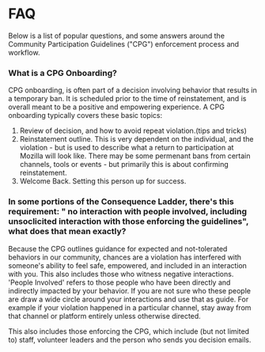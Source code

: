 # FAQ  

Below is a list of popular questions, and some answers around the Community Participation Guidelines ("CPG") enforcement process and workflow.

### What is a CPG Onboarding?

CPG onboarding, is often part of a decision involving behavior that results in a temporary ban. 
It is scheduled prior to the time of reinstatement, and is overall meant to be a positive and empowering experience.
A CPG onboarding typically covers these basic topics:
1. Review of decision, and how to avoid repeat violation.(tips and tricks)
2. Reinstatement outline.  This is very dependent on the individual, and the violation - but is used to describe what a return to participation at Mozilla will look like.  There may be some permenant bans from certain channels, tools or events - but primarily this is about confirming reinstatement.
3. Welcome Back.  Setting this person up for success.

### In some portions of the Consequence Ladder, there's this requirement: " no interaction with people involved, including unsoclicited interaction with those enforcing the guidelines", what does that mean exactly?

Because the CPG outlines guidance for expected and not-tolerated behaviors in our community, chances are a violation has interfered with someone's ability to feel safe, empowered, and included in an interaction with you.  This also includes those who witness negative interactions.
'People Involved' refers to those people who have been directly and indirectly impacted by your behavior.  If you are not sure who these people are draw a wide circle around your interactions and use that as guide.
For example if your violation happened in a particular channel, stay away from that channel or platform entirely unless otherwise directed.

This also includes those enforcing the CPG, which include (but not limited to) staff, volunteer leaders and the person who sends you decision emails. 


